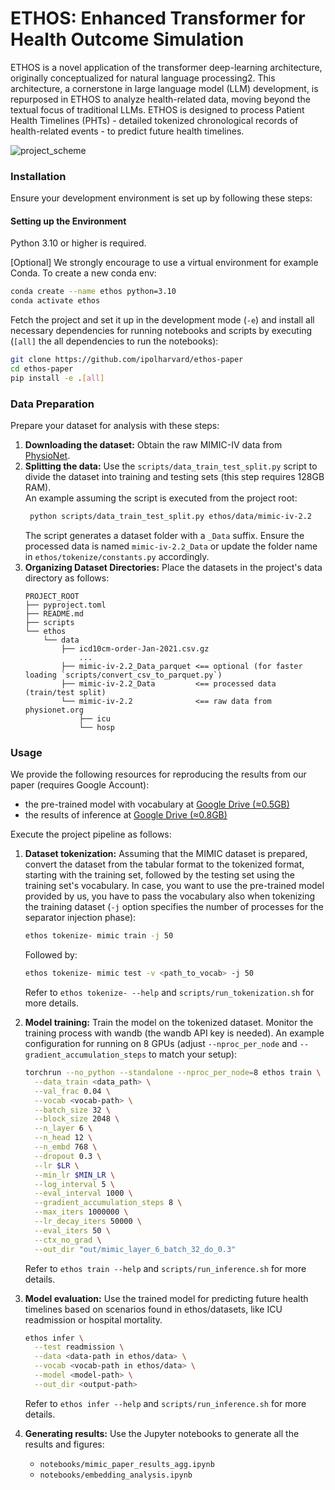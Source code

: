 # ETHOS: Enhanced Transformer for Health Outcome Simulation

ETHOS is a novel application of the transformer deep-learning architecture, originally
conceptualized for natural language processing2. This architecture, a cornerstone in large language
model (LLM) development, is repurposed in ETHOS to analyze health-related data, moving beyond the
textual focus of traditional LLMs. ETHOS is designed to process Patient Health Timelines (PHTs) -
detailed tokenized chronological records of health-related events - to predict future health
timelines.

![project_scheme](./figures/mimic_figure1_paper.png)

### Installation

Ensure your development environment is set up by following these steps:

#### Setting up the Environment

Python 3.10 or higher is required. 

[Optional] We strongly encourage to use a virtual environment for example Conda.
To create a new conda env:

```bash
conda create --name ethos python=3.10
conda activate ethos
```

Fetch the project and set it up in the development mode (`-e`) and install all necessary dependencies for
running notebooks and scripts by executing (`[all]` the all dependencies to run the notebooks):
```bash
git clone https://github.com/ipolharvard/ethos-paper
cd ethos-paper
pip install -e .[all]
```

### Data Preparation

Prepare your dataset for analysis with these steps:

1. **Downloading the dataset:** Obtain the raw MIMIC-IV data
   from [PhysioNet](https://physionet.org/content/mimiciv/2.2/).
2. **Splitting the data:** Use the `scripts/data_train_test_split.py` script to divide the dataset
   into training and testing sets (this step requires 128GB RAM).
   <br>
   An example assuming the script is executed from the project root:
   ```bash
    python scripts/data_train_test_split.py ethos/data/mimic-iv-2.2
   ```
   The script generates a dataset folder with a `_Data` suffix. Ensure the processed data is
   named `mimic-iv-2.2_Data` or update the folder name in `ethos/tokenize/constants.py` accordingly.
3. **Organizing Dataset Directories:** Place the datasets in the project's data directory as
   follows:
   ```
   PROJECT_ROOT
   ├── pyproject.toml
   ├── README.md
   ├── scripts
   └── ethos
       └── data 
           ├── icd10cm-order-Jan-2021.csv.gz
               ...       
           ├── mimic-iv-2.2_Data_parquet <== optional (for faster loading `scripts/convert_csv_to_parquet.py`)
           ├── mimic-iv-2.2_Data         <== processed data (train/test split)
           └── mimic-iv-2.2              <== raw data from physionet.org
               ├── icu
               └── hosp
   ```

### Usage


We provide the following resources for reproducing the results from our paper (requires Google Account):
- the pre-trained model with vocabulary at [Google Drive (≈0.5GB)](https://drive.google.com/file/d/1c8_OQadiHe0ZOoOdZuF-m0N3fbRnE1EP/view?usp=sharing)
- the results of inference at [Google Drive (≈0.8GB)](https://drive.google.com/file/d/1BgywarK7osx8xcyzZamOgSBhMJZqKlPy/view?usp=sharing)

Execute the project pipeline as follows:

1. **Dataset tokenization:** Assuming that the MIMIC dataset is prepared, convert the dataset from
   the tabular format to the tokenized format, starting with the training set, followed by the testing
   set using the training set's vocabulary. In case, you want to use the pre-trained model provided
   by us, you have to pass the vocabulary also when tokenizing the training dataset 
   (`-j` option specifies the number of processes for the separator injection phase):
   ```bash
   ethos tokenize- mimic train -j 50
   ```
   Followed by:
   ```bash
   ethos tokenize- mimic test -v <path_to_vocab> -j 50
   ```
   Refer to `ethos tokenize- --help` and `scripts/run_tokenization.sh` for more details.
2. **Model training:** Train the model on the tokenized dataset. Monitor the training process with
   wandb (the wandb API key is needed). An example configuration for running on 8 GPUs
   (adjust `--nproc_per_node` and `--gradient_accumulation_steps` to match your setup):

   ```bash
   torchrun --no_python --standalone --nproc_per_node=8 ethos train \
     --data_train <data_path> \
     --val_frac 0.04 \
     --vocab <vocab-path> \
     --batch_size 32 \
     --block_size 2048 \
     --n_layer 6 \
     --n_head 12 \
     --n_embd 768 \
     --dropout 0.3 \
     --lr $LR \
     --min_lr $MIN_LR \
     --log_interval 5 \
     --eval_interval 1000 \
     --gradient_accumulation_steps 8 \
     --max_iters 1000000 \
     --lr_decay_iters 50000 \
     --eval_iters 50 \
     --ctx_no_grad \
     --out_dir "out/mimic_layer_6_batch_32_do_0.3"
   ```
   Refer to `ethos train --help` and `scripts/run_inference.sh` for more details.
3. **Model evaluation:** Use the trained model for predicting future health timelines based on
   scenarios found in ethos/datasets, like ICU readmission or hospital mortality. 
   ```bash
   ethos infer \
     --test readmission \
     --data <data-path in ethos/data> \
     --vocab <vocab-path in ethos/data> \
     --model <model-path> \
     --out_dir <output-path>
   ```
   Refer to `ethos infer --help` and `scripts/run_inference.sh` for more details.
4. **Generating results:** Use the Jupyter notebooks to generate all the results and figures:
    - `notebooks/mimic_paper_results_agg.ipynb`
    - `notebooks/embedding_analysis.ipynb`